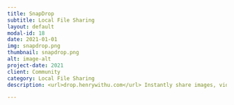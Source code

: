 ```yaml
---
title: SnapDrop
subtitle: Local File Sharing
layout: default
modal-id: 18
date: 2021-01-01
img: snapdrop.png
thumbnail: snapdrop.png
alt: image-alt
project-date: 2021
client: Community
category: Local File Sharing
description: <url>drop.henrywithu.com</url> Instantly share images, videos, PDFs, and links with people nearby. Peer2Peer and Open Source. No Setup, No Signup.

---
```

